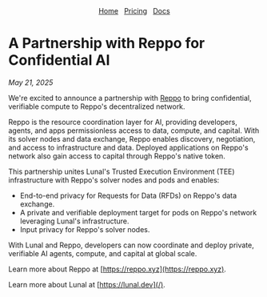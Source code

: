 <div align="center">
  <nav>
    <a href="/">Home</a>&nbsp;&nbsp;
    <a href="/pricing.md">Pricing</a>&nbsp;&nbsp;
    <a href="/docs/">Docs</a>
  </nav>
</div>

# A Partnership with Reppo for Confidential AI

*May 21, 2025*

We're excited to announce a partnership with [Reppo](https://reppo.xyz/) to bring confidential, verifiable compute to Reppo's decentralized network.

Reppo is the resource coordination layer for AI, providing developers, agents, and apps permissionless access to data, compute, and capital. With its solver nodes and data exchange, Reppo enables discovery, negotiation, and access to infrastructure and data. Deployed applications on Reppo's network also gain access to capital through Reppo's native token.

This partnership unites Lunal's Trusted Execution Environment (TEE) infrastructure with Reppo's solver nodes and pods and enables:

- End-to-end privacy for Requests for Data (RFDs) on Reppo's data exchange.
- A private and verifiable deployment target for pods on Reppo's network leveraging Lunal's infrastructure.
- Input privacy for Reppo's solver nodes.

With Lunal and Reppo, developers can now coordinate and deploy private, verifiable AI agents, compute, and capital at global scale.

Learn more about Reppo at [https://reppo.xyz](https://reppo.xyz).

Learn more about Lunal at [https://lunal.dev](/).